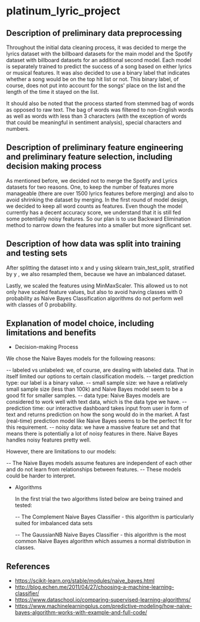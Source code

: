 # platinum_lyric_project

## Description of preliminary data preprocessing

Throughout the initial data cleaning process, it was decided to merge the lyrics dataset with the billboard datasets for 
the main model and the Spotify dataset with billboard datasets for an additional second model. Each model is separately trained 
to predict the success of a song based on either lyrics or musical features. It was also decided to use a binary label that 
indicates whether a song would be on the top hit list or not. This binary label, of course, does not put into account for the 
songs' place on the list and the length of the time it stayed on the list. 

It should also be noted that the process started from stemmed bag of words as opposed to raw text. The bag of words was 
filtered to non-English words as well as words with less than 3 characters (with the exception of words that could be 
meaningful in sentiment analysis), special characters and numbers. 



##  Description of preliminary feature engineering and preliminary feature selection, including decision making process 

As mentioned before, we decided not to merge the Spotify and Lyrics datasets for two reasons. One, to keep the number of features more 
manageable (there are over 1500 lyrics features before merging) and also to avoid shrinking the dataset by merging. In the first round of model 
design, we decided to keep all word counts as features. Even though the model currently has a decent accuracy score, we understand that it 
is still fed some potentially noisy features. So our plan is to use Backward Elimination method to narrow down the features into a smaller 
but more significant set.


##  Description of how data was split into training and testing sets 

After splitting the dataset into x and y using sklearn train_test_split, stratified by y , we also resampled them, because we have an
imbalanced dataset. 

Lastly, we scaled the features using MinMaxScaler. This allowed us to not only have scaled feature values, but also to avoid having 
classes with 0 probability as Naive Bayes Classification algorithms do not perform well with classes of 0 probability.

##  Explanation of model choice, including limitations and benefits

- Decision-making Process

We chose the Naive Bayes models for the following reasons:

  -- labeled vs unlabeled: we, of course, are dealing with labeled data. That in itself limited our options to certain classification models.
  -- target prediction type: our label is a binary value.
  -- small sample size: we have a relatively small sample size (less than 100k) and Naive Bayes model seem 
  to be a good fit for smaller samples.
  -- data type: Naive Bayes models are considered to work well with text data, which is the data type we have.
  -- prediction time: our interactive dashboard takes input from user in form of text and returns prediction on how the song 
  would do in the market. A fast (real-time) prediction model like Naive Bayes seems to be the perfect fit for this requirement. 
  -- noisy data: we have a massive feature set and that means there is potentially a lot of noisy features in there. Naive Bayes 
  handles noisy features pretty well.

  However, there are limitations to our models:

  -- The Naive Bayes models assume features are independent of each other and do not learn from relationships between features. 
  -- These models could be harder to interpret.

- Algorithms

  In the first trial the two algorithms listed below are being trained and tested:
  
  -- The Complement Naive Bayes Classifier - this algorithm is particularly suited for imbalanced data sets
  
  -- The GaussianNB Naive Bayes Classifier - this algorithm is the most common Naive Bayes algorithm which 
  assumes a normal distribution in classes. 
  
## References

- https://scikit-learn.org/stable/modules/naive_bayes.html
- http://blog.echen.me/2011/04/27/choosing-a-machine-learning-classifier/
- https://www.dataschool.io/comparing-supervised-learning-algorithms/
- https://www.machinelearningplus.com/predictive-modeling/how-naive-bayes-algorithm-works-with-example-and-full-code/

